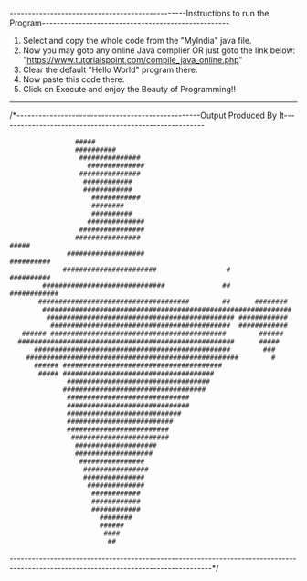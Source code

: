 ------------------------------------------------Instructions to run the Program---------------------------------------------------

1. Select and copy the whole code from the "MyIndia" java file.
2. Now you may goto any online Java complier OR just goto the link below:
   "https://www.tutorialspoint.com/compile_java_online.php"
3. Clear the default "Hello World" program there.
4. Now paste this code there.
5. Click on Execute and enjoy the Beauty of Programming!!

*************************************************************************************************************************************


/*--------------------------------------------------Output Produced By It--------------------------------------------------------

                    #####                                                     
                    ##########                                                 
                     ###############                                           
                       ##############                                          
                     ###############                                           
                      ############                                             
                      ############                                             
                        ############                                           
                        ########                                               
                        ##########                                             
                       ##############                                          
                     ################                                          
                    ################                                  #####    
                  ###################                               ##########
                 #######################                 #         ##########  
            ##############################              ##     ############    
           #####################################        ##      ########       
            #############################################################      
             ############################################## ############       
              ############################################  ############       
       ###### ###########################################        ######        
      #####################################################      #####         
          ################################################        ###          
        ####################################################        #          
          ###### #######################################                       
           ##### #####################################                         
                  ###################################                          
                 ###################################                           
                  ##############################                               
                  ##############################                               
                  ############################                                 
                  ##########################                                   
                  #########################                                    
                   ########################                                    
                    ####################                                       
                    ###################                                        
                     ################                                          
                      ################                                         
                      ###############                                          
                       ##############                                          
                        ############                                           
                        ############                                           
                        ############                                           
                          ########                                             
                          ######                                               
                           ####                                               
                            ##                                               
			    
-------------------------------------------------------------------------------------------------------------------------------------*/
